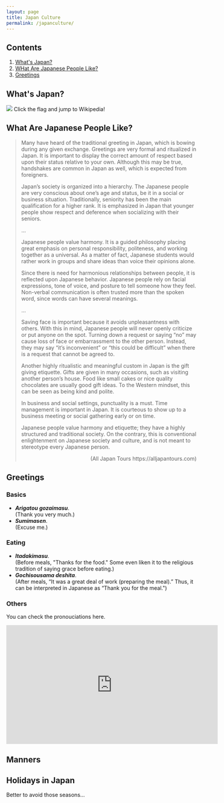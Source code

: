 ```yaml
---
layout: page
title: Japan Culture
permalink: /japanculture/
---
```


## Contents
1. [What's Japan?](#Anchor1)
2. [WHat Are Japanese People Like?](#Anchor2)
3. [Greetings](#Anchor3)


<a id="Anchor1" href="#Anchor1"></a>
## What's Japan?
<a href="https://en.wikipedia.org/wiki/Japan"><img src="https://alice0619.github.io/dh150.github.io/image.png"></a>
Click the flag and jump to Wikipedia!


<a id="Anchor2" href="#Anchor2"></a>
## What Are Japanese People Like?
>Many have heard of the traditional greeting in Japan, which is bowing during any given exchange. Greetings are very formal and ritualized in Japan. It is important to display the correct amount of respect based upon their status relative to your own. Although this may be true, handshakes are common in Japan as well, which is expected from foreigners.
>
>Japan’s society is organized into a hierarchy. The Japanese people are very conscious about one’s age and status, be it in a social or business situation. Traditionally, seniority has been the main qualification for a higher rank. It is emphasized in Japan that younger people show respect and deference when socializing with their seniors.
>
>...
>
>Japanese people value harmony. It is a guided philosophy placing great emphasis on personal responsibility, politeness, and working together as a universal. As a matter of fact, Japanese students would rather work in groups and share ideas than voice their opinions alone.
>
>Since there is need for harmonious relationships between people, it is reflected upon Japanese behavior. Japanese people rely on facial expressions, tone of voice, and posture to tell someone how they feel. Non-verbal communication is often trusted more than the spoken word, since words can have several meanings.
>
>...
>
>Saving face is important because it avoids unpleasantness with others. With this in mind, Japanese people will never openly criticize or put anyone on the spot. Turning down a request or saying “no” may cause loss of face or embarrassment to the other person. Instead, they may say “it’s inconvenient” or “this could be difficult” when there is a request that cannot be agreed to.
>
>Another highly ritualistic and meaningful custom in Japan is the gift giving etiquette. Gifts are given in many occasions, such as visiting another person’s house. Food like small cakes or nice quality chocolates are usually good gift ideas. To the Western mindset, this can be seen as being kind and polite.
>
>In business and social settings, punctuality is a must. Time management is important in Japan. It is courteous to show up to a business meeting or social gathering early or on time.
>
>Japanese people value harmony and etiquette; they have a highly structured and traditional society. On the contrary, this is conventional enlightenment on Japanese society and culture, and is not meant to stereotype every Japanese person.
><div style="text-align: right;">(All Japan Tours https://alljapantours.com)</div>


<a id="Anchor3" href="#Anchor3"></a>
## Greetings
### Basics
- ***Arigatou gozaimasu***.   
(Thank you very much.)
- ***Sumimasen***.   
(Excuse me.)

### Eating
- ***Itadakimasu***.   
(Before meals, "Thanks for the food." Some even liken it to the religious tradition of saying grace before eating.)
- ***Gochisousama deshita***.   
(After meals, “It was a great deal of work (preparing the meal).” Thus, it can be interpreted in Japanese as “Thank you for the meal.")

### Others
You can check the pronouciations here.
<iframe width="560" height="315" src="https://www.youtube.com/embed/lw88ngiXo58" frameborder="0" allow="accelerometer; autoplay; encrypted-media; gyroscope; picture-in-picture" allowfullscreen></iframe>

## Manners

## Holidays in Japan
Better to avoid those seasons...

